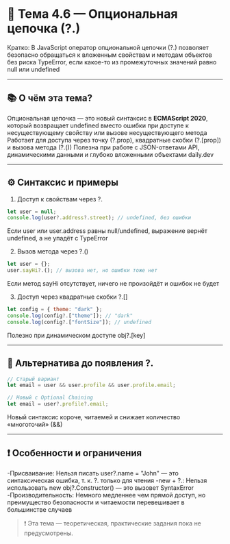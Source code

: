 # 🚀 Тема 4.6 — Опциональная цепочка (?.)

Кратко: В JavaScript оператор опциональной цепочки (?.) позволяет безопасно обращаться к вложенным свойствам и методам объектов без риска TypeError, если какое-то из промежуточных значений равно null или undefined

---

## 📚 О чём эта тема?

Опциональная цепочка — это новый синтаксис в **ECMAScript 2020**, который возвращает undefined вместо ошибки при доступе к несуществующему свойству или вызове несуществующего метода
Работает для доступа через точку (?.prop), квадратные скобки (?.[prop]) и вызова метода (?.())
Полезна при работе с JSON-ответами API, динамическими данными и глубоко вложенными объектами
daily.dev

---

## ⚙️ Синтаксис и примеры

1. Доступ к свойствам через ?.

```javascript
let user = null;
console.log(user?.address?.street); // undefined, без ошибки
```

Если user или user.address равны null/undefined, выражение вернёт undefined, а не упадёт с TypeError

2. Вызов метода через ?.()

```javascript
let user = {};
user.sayHi?.(); // вызова нет, но ошибки тоже нет
```

Если метод sayHi отсутствует, ничего не произойдёт и ошибок не будет

3. Доступ через квадратные скобки ?.[]

```javascript
let config = { theme: "dark" };
console.log(config?.["theme"]); // "dark"
console.log(config?.["fontSize"]); // undefined
```

Полезно при динамическом доступе obj?.[key]

---

## 🔄 Альтернатива до появления ?.

```javascript
// Старый вариант
let email = user && user.profile && user.profile.email;

// Новый с Optional Chaining
let email = user?.profile?.email;
```

Новый синтаксис короче, читаемей и снижает количество «многоточий» (&&)

---

## ❗ Особенности и ограничения
-Присваивание: Нельзя писать user?.name = "John" — это синтаксическая ошибка, т. к. ?. только для чтения
-new + ?.: Нельзя использовать new obj?.Constructor() — это вызовет SyntaxError
-Производительность: Немного медленнее чем прямой доступ, но преимущество безопасности и читаемости перевешивает в большинстве случаев

> ❗ Эта тема — теоретическая, практические задания пока не предусмотрены.
